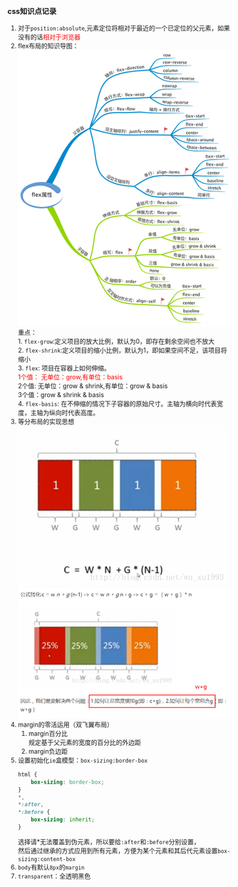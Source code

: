 ### css知识点记录  
1. 对于`position:absolute`,元素定位将相对于最近的一个已定位的父元素，如果没有的话<font color="red">相对于浏览器</font>   
2. flex布局的知识导图：  
    ![flex](./assets/flex布局导图.png)  
    重点：  
        1. `flex-grow`:定义项目的放大比例，默认为0，即存在剩余空间也不放大  
        2. `flex-shrink`:定义项目的缩小比例，默认为1，即如果空间不足，该项目将缩小  
        3. `flex`: 项目在容器上如何伸缩。  
            <font color="red">1个值： 无单位：grow,有单位：basis  </font>  
            2个值:  无单位：grow & shrink,有单位：grow & basis  
            3个值：grow & shrink & basis  
        4. `flex-basis`: 在不伸缩的情况下子容器的原始尺寸。主轴为横向时代表宽度，主轴为纵向时代表高度。
3. 等分布局的实现思想  
   ![等分布局](./assets/等分布局.png)  
   ![等分布局公式转换](./assets/等分布局转换.png)  
4. margin的零活运用（双飞翼布局）  
   1. margin百分比  
      规定基于父元素的宽度的百分比的外边距  
   2. margin负边距  
5. 设置初始化`ie`盒模型：`box-sizing:border-box`
   ```css
   html {
       box-sizing: border-box;
   }
   *,
   *:after,
   *:before {
       box-sizing: inherit;
   }
   ```
   选择请*无法覆盖到伪元素，所以要给`:after`和`:before`分别设置，  
   然后通过继承的方式应用到所有元素，方便为某个元素和其后代元素设置`box-sizing:content-box`
6. `body`有默认`8px`的`margin`
7. `transparent`：全透明黑色
